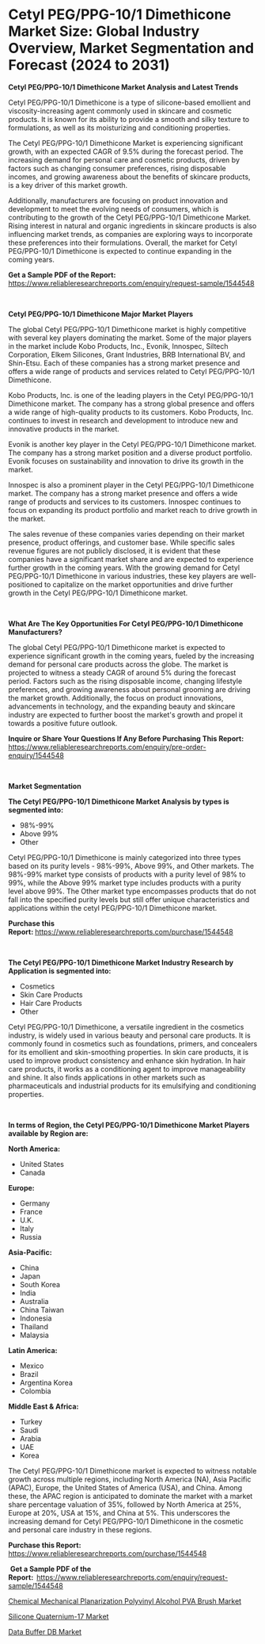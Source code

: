 <p><h1>Cetyl PEG/PPG-10/1 Dimethicone Market Size: Global Industry Overview, Market Segmentation and Forecast (2024 to 2031)</h1></p><p><strong>Cetyl PEG/PPG-10/1 Dimethicone Market Analysis and Latest Trends</strong></p>
<p><p>Cetyl PEG/PPG-10/1 Dimethicone is a type of silicone-based emollient and viscosity-increasing agent commonly used in skincare and cosmetic products. It is known for its ability to provide a smooth and silky texture to formulations, as well as its moisturizing and conditioning properties.</p><p>The Cetyl PEG/PPG-10/1 Dimethicone Market is experiencing significant growth, with an expected CAGR of 9.5% during the forecast period. The increasing demand for personal care and cosmetic products, driven by factors such as changing consumer preferences, rising disposable incomes, and growing awareness about the benefits of skincare products, is a key driver of this market growth.</p><p>Additionally, manufacturers are focusing on product innovation and development to meet the evolving needs of consumers, which is contributing to the growth of the Cetyl PEG/PPG-10/1 Dimethicone Market. Rising interest in natural and organic ingredients in skincare products is also influencing market trends, as companies are exploring ways to incorporate these preferences into their formulations. Overall, the market for Cetyl PEG/PPG-10/1 Dimethicone is expected to continue expanding in the coming years.</p></p>
<p><strong>Get a Sample PDF of the Report:&nbsp;</strong> <a href="https://www.reliableresearchreports.com/enquiry/request-sample/1544548">https://www.reliableresearchreports.com/enquiry/request-sample/1544548</a></p>
<p>&nbsp;</p>
<p><strong>Cetyl PEG/PPG-10/1 Dimethicone Major Market Players</strong></p>
<p><p>The global Cetyl PEG/PPG-10/1 Dimethicone market is highly competitive with several key players dominating the market. Some of the major players in the market include Kobo Products, Inc., Evonik, Innospec, Siltech Corporation, Elkem Silicones, Grant Industries, BRB International BV, and Shin-Etsu. Each of these companies has a strong market presence and offers a wide range of products and services related to Cetyl PEG/PPG-10/1 Dimethicone.</p><p>Kobo Products, Inc. is one of the leading players in the Cetyl PEG/PPG-10/1 Dimethicone market. The company has a strong global presence and offers a wide range of high-quality products to its customers. Kobo Products, Inc. continues to invest in research and development to introduce new and innovative products in the market.</p><p>Evonik is another key player in the Cetyl PEG/PPG-10/1 Dimethicone market. The company has a strong market position and a diverse product portfolio. Evonik focuses on sustainability and innovation to drive its growth in the market.</p><p>Innospec is also a prominent player in the Cetyl PEG/PPG-10/1 Dimethicone market. The company has a strong market presence and offers a wide range of products and services to its customers. Innospec continues to focus on expanding its product portfolio and market reach to drive growth in the market.</p><p>The sales revenue of these companies varies depending on their market presence, product offerings, and customer base. While specific sales revenue figures are not publicly disclosed, it is evident that these companies have a significant market share and are expected to experience further growth in the coming years. With the growing demand for Cetyl PEG/PPG-10/1 Dimethicone in various industries, these key players are well-positioned to capitalize on the market opportunities and drive further growth in the Cetyl PEG/PPG-10/1 Dimethicone market.</p></p>
<p>&nbsp;</p>
<p><strong>What Are The Key Opportunities For Cetyl PEG/PPG-10/1 Dimethicone Manufacturers?</strong></p>
<p><p>The global Cetyl PEG/PPG-10/1 Dimethicone market is expected to experience significant growth in the coming years, fueled by the increasing demand for personal care products across the globe. The market is projected to witness a steady CAGR of around 5% during the forecast period. Factors such as the rising disposable income, changing lifestyle preferences, and growing awareness about personal grooming are driving the market growth. Additionally, the focus on product innovations, advancements in technology, and the expanding beauty and skincare industry are expected to further boost the market's growth and propel it towards a positive future outlook.</p></p>
<p><strong>Inquire or Share Your Questions If Any Before Purchasing This Report:</strong> <a href="https://www.reliableresearchreports.com/enquiry/pre-order-enquiry/1544548">https://www.reliableresearchreports.com/enquiry/pre-order-enquiry/1544548</a></p>
<p>&nbsp;</p>
<p><strong>Market Segmentation</strong></p>
<p><strong>The Cetyl PEG/PPG-10/1 Dimethicone Market Analysis by types is segmented into:</strong></p>
<p><ul><li>98%-99%</li><li>Above 99%</li><li>Other</li></ul></p>
<p><p>Cetyl PEG/PPG-10/1 Dimethicone is mainly categorized into three types based on its purity levels - 98%-99%, Above 99%, and Other markets. The 98%-99% market type consists of products with a purity level of 98% to 99%, while the Above 99% market type includes products with a purity level above 99%. The Other market type encompasses products that do not fall into the specified purity levels but still offer unique characteristics and applications within the cetyl PEG/PPG-10/1 Dimethicone market.</p></p>
<p><strong>Purchase this Report:&nbsp;</strong><a href="https://www.reliableresearchreports.com/purchase/1544548">https://www.reliableresearchreports.com/purchase/1544548</a></p>
<p>&nbsp;</p>
<p><strong>The Cetyl PEG/PPG-10/1 Dimethicone Market Industry Research by Application is segmented into:</strong></p>
<p><ul><li>Cosmetics</li><li>Skin Care Products</li><li>Hair Care Products</li><li>Other</li></ul></p>
<p><p>Cetyl PEG/PPG-10/1 Dimethicone, a versatile ingredient in the cosmetics industry, is widely used in various beauty and personal care products. It is commonly found in cosmetics such as foundations, primers, and concealers for its emollient and skin-smoothing properties. In skin care products, it is used to improve product consistency and enhance skin hydration. In hair care products, it works as a conditioning agent to improve manageability and shine. It also finds applications in other markets such as pharmaceuticals and industrial products for its emulsifying and conditioning properties.</p></p>
<p>&nbsp;</p>
<p><strong>In terms of Region, the Cetyl PEG/PPG-10/1 Dimethicone Market Players available by Region are:</strong></p>
<p>
    <p> <strong> North America: </strong>
        <ul>
            <li>United States</li>
            <li>Canada</li>
        </ul>
        </p> 
    <p> <strong> Europe: </strong>
        <ul>
            <li>Germany</li>
            <li>France</li>
            <li>U.K.</li>
            <li>Italy</li>
            <li>Russia</li>
        </ul>
        </p> 
    <p> <strong> Asia-Pacific: </strong>
        <ul>
            <li>China</li>
            <li>Japan</li>
            <li>South Korea</li>
            <li>India</li>
            <li>Australia</li>
            <li>China Taiwan</li>
            <li>Indonesia</li>
            <li>Thailand</li>
            <li>Malaysia</li>
        </ul>
        </p> 
    <p> <strong> Latin America: </strong>
        <ul>
            <li>Mexico</li>
            <li>Brazil</li>
            <li>Argentina Korea</li>
            <li>Colombia</li>
        </ul>
        </p> 
    <p> <strong> Middle East & Africa: </strong>
        <ul>
            <li>Turkey</li>
            <li>Saudi</li>
            <li>Arabia</li>
            <li>UAE</li>
            <li>Korea</li>
        </ul>
    </p>
    </p>
<p><p>The Cetyl PEG/PPG-10/1 Dimethicone market is expected to witness notable growth across multiple regions, including North America (NA), Asia Pacific (APAC), Europe, the United States of America (USA), and China. Among these, the APAC region is anticipated to dominate the market with a market share percentage valuation of 35%, followed by North America at 25%, Europe at 20%, USA at 15%, and China at 5%. This underscores the increasing demand for Cetyl PEG/PPG-10/1 Dimethicone in the cosmetic and personal care industry in these regions.</p></p>
<p><strong>Purchase this Report: </strong><a href="https://www.reliableresearchreports.com/purchase/1544548">https://www.reliableresearchreports.com/purchase/1544548</a></p>
<p>&nbsp;<strong>Get a Sample PDF of the Report:&nbsp;&nbsp;</strong><a href="https://www.reliableresearchreports.com/enquiry/request-sample/1544548">https://www.reliableresearchreports.com/enquiry/request-sample/1544548</a></p>
<p><strong></strong></p>
<p><p><a href="https://view.publitas.com/reportprime-1/chemical-mechanical-planarization-polyvinyl-alcohol-pva-brush-market-challenges-opportunities-and-growth-drivers-and-major-market-players-forecasted-for-period-from-2024-2031/">Chemical Mechanical Planarization Polyvinyl Alcohol PVA Brush Market</a></p><p><a href="https://github.com/danielneavesallisons03mba/Market-Research-Report-List-1/blob/main/silicone-quaternium-17-market.md">Silicone Quaternium-17 Market</a></p><p><a href="https://glittery-fuchsia-86a.notion.site/Data-Buffer-DB-Market-Offers-Provide-Insightful-Data-for-the-Time-Period-from-2024-to-2031-and-also--a3c73961827942ad87b9c1a634dd23aa">Data Buffer DB Market</a></p></p>